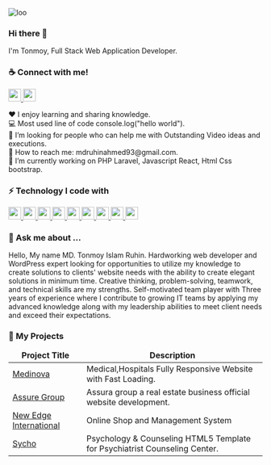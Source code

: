
![loo](https://www.linkedin.com/in/shuvo-ahammmed%E2%9C%94-7aab39200/overlay/background-image/)
<h3>Hi there 👋</h3>
I'm Tonmoy, Full Stack Web Application Developer.

<h3>☕ Connect with me!</h3>
<p>
<a href="https://www.linkedin.com/in/shuvo-ahammmed%E2%9C%94-7aab39200/">
<img src ="https://img.shields.io/static/v1?message=Linkedin&logo=linkedin&labelColor=5c5c5c&color=D4AC0D&logoColor=white&label=%20" height="25" style="max-width: 100%;">
</a>
  <a href="https://www.fiverr.com/trustedperson75">
<img src ="https://img.shields.io/static/v1?message=Fiverr&logo=fiverr&labelColor=5c5c5c&color=61DAFBc&logoColor=white&label=%20" height="25" style="max-width: 100%;">
</a>
</p>
<p>
<span>♥️ I enjoy learning and sharing knowledge.</span> <br>
<span>💻 Most used line of code console.log("hello world").</span> <br>
<span>🤔 I’m looking for people who can help me with Outstanding Video ideas and executions.</span> <br>
<span>📧 How to reach me: mdruhinahmed93@gmail.com.</span> <br>
<span>🔭 I’m currently working on PHP Laravel, Javascript React, Html Css bootstrap.</span> <br>
</p>

<h3>⚡ Technology I code with</h3>
<p align="left"> 
<a href="#">
<img src ="https://img.shields.io/static/v1?message=PHP&logo=php&labelColor=5c5c5c&color=1182c3&logoColor=white&label=%20" height="25" style="max-width: 100%;">
</a>
<a href="#">
<img src ="https://img.shields.io/static/v1?message=Laravel&logo=laravel&labelColor=5c5c5c&color=FF0000&logoColor=white&label=%20" height="25" style="max-width: 100%;">
</a>
<a href="#">
<img src ="https://img.shields.io/static/v1?message=JavaScript&logo=javascript&labelColor=5c5c5c&color=52307c&logoColor=white&label=%20" height="25" style="max-width: 100%;">
</a>
<a href="#">
<img src ="https://img.shields.io/static/v1?message=React.js&logo=react&labelColor=61DAFB&color=61DAFBc&logoColor=white&label=%20" height="25" style="max-width: 100%;">
</a>
<a href="#">
<img src ="https://img.shields.io/static/v1?message=Jquery&logo=jquery&labelColor=5c5c5c&color=b9770e&logoColor=white&label=%20" height="25" style="max-width: 100%;">
</a>
<a href="#">
<img src ="https://img.shields.io/static/v1?message=Ajax&logo=json&labelColor=5c5c5c&color=0e6251&logoColor=white&label=%20" height="25" style="max-width: 100%;">
</a>
<a href="#">
<img src ="https://img.shields.io/static/v1?message=HTML&logo=html5&labelColor=5c5c5c&color=5f6a6a&logoColor=white&label=%20" height="25" style="max-width: 100%;">
</a>
<a href="#">
<img src ="https://img.shields.io/static/v1?message=CSS3&logo=css3&labelColor=5c5c5c&color=e67e22&logoColor=white&label=%20" height="25" style="max-width: 100%;">
</a>
<a href="#">
<img src ="https://img.shields.io/static/v1?message=Bootstrap&logo=bootstrap&labelColor=5c5c5c&color=5D6D7E&logoColor=white&label=%20" height="25" style="max-width: 100%;">
</a>
</p>

<h3>💬 Ask me about ...</h3>

<p>Hello, My name MD. Tonmoy Islam Ruhin. Hardworking web developer and WordPress expert looking for opportunities to utilize
my knowledge to create solutions to clients' website needs with the ability to create
elegant solutions in minimum time. Creative thinking, problem-solving, teamwork, and
technical skills are my strengths. Self-motivated team player with Three years of
experience where I contribute to growing IT teams by applying my advanced knowledge
along with my leadership abilities to meet client needs and exceed their expectations.
</p>



<h3>🔭 My Projects</h3>
<table>
<thead align="center">
<tr>
<td><b>Project Title</b></td>
<td><b>Description</b></td>
</tr>
</thead>
<tbody>
<tr>
<td><a href="https://tonmoyislamruhin1255.github.io/Medinova/" rel="nofollow"> Medinova</a></td>
<td>Medical,Hospitals Fully Responsive Website with Fast Loading.</td>
</tr>
<tr>
<td><a href="https://codecanyon.net/item/qixer-multivendor-on-demand-service-marketplace-and-service-finder/36475708" rel="nofollow">Assure Group</a></td>
<td>Assura group a real estate business official website development.</td>
</tr>
<tr>
<td><a href="http://www.newedgeinternational.com/" rel="nofollow">New Edge International</a></td>
<td>Online Shop and Management System</td>
</tr>
<tr>
<td><a href="https://tonmoyislamruhin1255.github.io/Sycho/" rel="nofollow">Sycho</a></td>
<td>Psychology & Counseling HTML5 Template for Psychiatrist Counseling Center.</td>
</tr>

</tbody>
</table>

<!--
**nazmulcse11/nazmulcse11** is a ✨ _special_ ✨ repository because its `README.md` (this file) appears on your GitHub profile.

Here are some ideas to get you started:

- 🔭 I’m currently working on ...
- 🌱 I’m currently learning ...
- 👯 I’m looking to collaborate on ...
- 🤔 I’m looking for help with ...
- 💬 Ask me about ...
- 📫 How to reach me: ...
- 😄 Pronouns: ...
- ⚡ Fun fact: ...
-->
